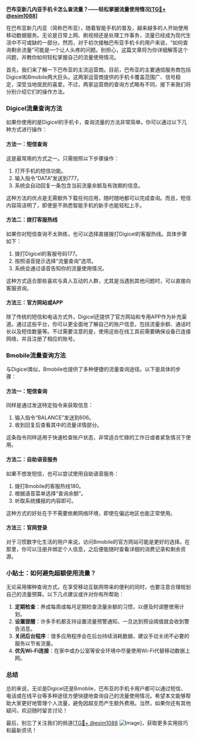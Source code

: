 **巴布亚新几内亚手机卡怎么查流量？——轻松掌握流量使用情况[[TG💪+ @esim1088](https://t.me/s/esim1088)]**

在巴布亚新几内亚（简称巴布亚），随着智能手机的普及，越来越多的人开始使用移动数据服务。无论是日常上网、刷视频还是处理工作事务，流量已经成为现代生活中不可或缺的一部分。然而，对于初次接触巴布亚手机卡的用户来说，“如何查询剩余流量”可能是一个让人头疼的问题。别担心，这篇文章将为你详细解答这个问题，并教你如何轻松掌握自己的流量使用情况。

首先，我们来了解一下巴布亚的主流运营商。目前，巴布亚的主要通信服务商包括Digicel和Bmobile两大巨头。这两家运营商提供的手机卡覆盖范围广、信号稳定，深受当地居民的喜爱。不过，两家运营商的查询方式略有不同，接下来我们将分别介绍它们的操作方法。

### Digicel流量查询方法

如果你使用的是Digicel的手机卡，查询流量的方法非常简单。你可以通过以下几种方式进行操作：

#### 方法一：短信查询
这是最常用的方式之一。只需按照以下步骤操作：
1. 打开手机的短信功能。
2. 输入指令“DATA”发送到777。
3. 系统会自动回复一条包含当前流量余额及有效期的信息。

这种方法的优点是无需额外下载任何应用，随时随地都可以完成查询。而且，短信内容简洁明了，即使是不熟悉智能手机的新手也能轻松上手。

#### 方法二：拨打客服热线
如果你对短信查询不太熟练，也可以选择直接拨打Digicel的客服热线。具体步骤如下：
1. 拨打Digicel的客服号码177。
2. 按照语音提示选择“流量查询”选项。
3. 系统会通过语音告知你的流量使用情况。

这种方式适合那些喜欢与真人互动的人群，尤其是当遇到其他问题时，可以直接向客服咨询。

#### 方法三：官方网站或APP
除了传统的短信和电话方式外，Digicel还提供了官方网站和专用APP作为补充渠道。通过这些平台，你可以更全面地了解自己的账户信息，包括流量余额、通话时长以及短信数量等。不过需要注意的是，使用这些在线工具前需要确保设备已连接网络，并且注册了相应的账号。

### Bmobile流量查询方法

与Digicel类似，Bmobile也提供了多种便捷的流量查询途径。以下是具体的步骤：

#### 方法一：短信查询
同样是通过发送特定指令来获取信息：
1. 输入指令“BALANCE”发送到606。
2. 收到回复后查看其中的流量详情部分。

这条指令同样适用于快速检查账户状态，非常适合忙碌的工作日或者紧急情况下使用。

#### 方法二：自助语音服务
如果不想发短信，也可以尝试使用自助语音服务：
1. 拨打Bmobile的客服热线180。
2. 根据语音菜单选择“查询余额”。
3. 听取系统播报的内容即可。

这种方式的好处在于不需要依赖网络环境，即使在偏远地区也能正常使用。

#### 方法三：官网登录
对于习惯数字化生活的用户来说，访问Bmobile的官方网站可能是更好的选择。在那里，你可以注册并绑定个人信息，之后便能随时查看详细的消费记录和剩余资源。

### 小贴士：如何避免超额使用流量？

无论采用哪种查询方式，在享受移动互联网带来的便利的同时，也要注意合理规划自己的流量预算。以下几点建议或许对你有所帮助：

1. **定期检查**：养成每周或每月定期检查流量余额的习惯，以便及时调整使用计划。
2. **设置提醒**：许多手机都支持设置流量预警通知，一旦达到预设阈值就会收到警告消息。
3. **关闭后台程序**：很多应用程序会在后台持续消耗数据，建议手动关闭不必要的服务以节省流量。
4. **优先Wi-Fi连接**：在家中或办公室等安全环境中尽量使用Wi-Fi代替移动数据上网。

### 总结

总的来说，无论是Digicel还是Bmobile，巴布亚的手机卡用户都可以通过短信、电话或在线平台等多种途径方便快捷地查询自己的流量使用情况。希望本文能够帮助大家更好地管理个人流量，避免因超支而产生额外费用。当然，如果你还有其他疑问，欢迎随时留言讨论！

最后，别忘了关注我们的频道[[TG💪+ @esim1088](https://t.me/s/esim1088) ![Image](https://i.postimg.cc/4NQfJmqS/Snipaste-2025-05-13-00-14-12.png)]，获取更多实用技巧和最新资讯！